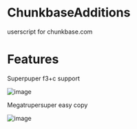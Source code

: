 # ChunkbaseAdditions
userscript for chunkbase.com

# Features
Superpuper f3+c support <br>

![image](https://user-images.githubusercontent.com/50082485/217955730-55cdd503-5fd5-46b1-94c2-c628eda3d0e3.png)

Megatrupersuper easy copy <br>

![image](https://user-images.githubusercontent.com/50082485/218051606-2fbe6909-0cda-4097-8706-e4eba80641a3.png)
